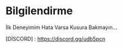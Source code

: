 # Bilgilendirme

İlk Deneyimim Hata Varsa Kusura Bakmayın... 

[DİSCORD] : https://discord.gg/udb5pcn